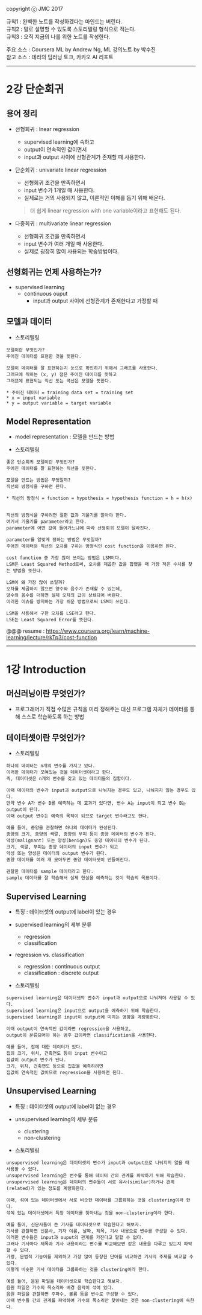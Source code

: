 copyright ⓒ JMC 2017

규칙1 : 완벽한 노트를 작성하겠다는 마인드는 버린다.  
규칙2 : 말로 설명할 수 있도록 스토리텔링 형식으로 적는다.  
규칙3 : 오직 지금의 나를 위한 노트를 작성한다.  

주요 소스 : Coursera ML by Andrew Ng, ML 강의노트 by 박수진  
참고 소스 : 테리의 딥러닝 토크, 카카오 AI 리포트

---

# 2강 단순회귀

## 용어 정리

+ 선형회귀 : lnear regression
    + supervised learning에 속하고
    + output이 연속적인 값이면서
    + input과 output 사이에 선형관계가 존재할 때 사용한다.


+ 단순회귀 : univariate linear regression
    + 선형회귀 조건을 만족하면서
    + input 변수가 1개일 때 사용한다.
    + 실제로는 거의 사용되지 않고, 이론적인 이해를 돕기 위해 배운다.

    > 더 쉽게 linear regression with one variable이라고 표현해도 된다.


+ 다중회귀 : multivariate linear regression
    + 선형회귀 조건을 만족하면서
    + input 변수가 여러 개일 때 사용한다.
    + 실제로 굉장히 많이 사용되는 학습방법이다.

## 선형회귀는 언제 사용하는가?
+ supervised learning
    + continuous ouput
        + input과 output 사이에 선형관계가 존재한다고 가정할 때

## 모델과 데이터

+ 스토리텔링

```
모델이란 무엇인가?
주어진 데이터를 표현한 것을 뜻한다.

모델이 데이터를 잘 표현하는지 눈으로 확인하기 위해서 그래프를 사용한다.
그래프에 찍히는 (x, y) 점은 주어진 데이터를 뜻하고
그래프에 표현되는 직선 또는 곡선은 모델을 뜻한다.

* 주어진 데이터 = training data set = training set
* x = input variable
* y = output variable = target variable
```

## Model Representation

+ model representation : 모델을 만드는 방법


+ 스토리텔링

```
좋은 단순회귀 모델이란 무엇인가?
주어진 데이터를 잘 표현하는 직선을 뜻한다.

모델을 만드는 방법은 무엇일까?
직선의 방정식을 구하면 된다.

* 직선의 방정식 = function = hypothesis = hypothesis function = h = h(x)


직선의 방정식을 구하려면 절편 값과 기울기를 알아야 한다.
여기서 기울기를 parameter라고 한다.
parameter에 어떤 값이 들어가느냐에 따라 선형회귀 모델이 달라진다.

parameter를 알맞게 정하는 방법은 무엇일까?
주어진 데이터와 직선의 오차를 구하는 방정식인 cost function을 이용하면 된다.

cost function 중 가장 많이 쓰이는 방법은 LSM이다.
LSM은 Least Squared Method로써, 오차를 제곱한 값을 합했을 때 가장 적은 수치를 찾는 방법을 뜻한다.

LSM이 왜 가장 많이 쓰일까?
오차를 제곱하지 않으면 양수와 음수가 존재할 수 있는데,
양수와 음수를 더하면 실제 오차의 값이 상쇄되어 버린다.
이러한 이슈를 방지하는 가장 쉬운 방법으로써 LSM이 쓰인다.

LSM을 사용해서 구한 오차를 LSE라고 한다.
LSE는 Least Squared Error를 뜻한다.

```

@@@ resume : https://www.coursera.org/learn/machine-learning/lecture/rkTp3/cost-function



---

# 1강 Introduction

## 머신러닝이란 무엇인가?

+ 프로그래머가 직접 수많은 규칙을 미리 정해주는 대신 프로그램 자체가 데이터를 통해 스스로 학습하도록 하는 방법

## 데이터셋이란 무엇인가?

+ 스토리텔링

```
하나의 데이터는 n개의 변수를 가지고 있다.
이러한 데이터가 모여있는 것을 데이터셋이라고 한다.
즉, 데이터셋은 n개의 변수를 갖고 있는 데이터들의 집합이다.

이때 데이터의 변수가 input과 output으로 나눠지는 경우도 있고, 나눠지지 않는 경우도 있다.
만약 변수 A가 변수 B를 예측하는 데 효과가 있다면, 변수 A는 input이 되고 변수 B는 output이 된다.
이때 output 변수는 예측의 목적이 되므로 target 변수라고도 한다.

예를 들어, 종양을 관찰하면 하나의 데이터가 완성된다.
종양의 크기, 종양의 색깔, 종양의 부피 등이 종양 데이터의 변수가 된다.
악성(malignant) 또는 양성(benign)도 종양 데이터의 변수가 된다.
크기, 색깔, 부피는 종양 데이터의 input 변수가 되고
악성 또는 양성은 데이터의 output 변수가 된다.
종양 데이터를 여러 개 모아두면 종양 데이터셋이 만들어진다.

관찰한 데이터를 sample 데이터라고 한다.
sample 데이터를 잘 학습해서 실제 현실을 예측하는 것이 학습의 목표이다.
```

## Supervised Learning

+ 특징 : 데이터셋의 output에 label이 있는 경우


+ supervised learning의 세부 분류
    + regression
    + classification


+ regression vs. classification
    + regression : continuous output
    + classification : discrete output


+ 스토리텔링

```
supervised learning은 데이터셋의 변수가 input과 output으로 나눠져야 사용할 수 있다.
supervised learning은 input으로 output을 예측하기 위해 학습한다.
supervised learning은 input이 output에 미치는 영향을 계량화한다.

이때 output이 연속적인 값이라면 regression을 사용하고,
output이 분류되어야 하는 범주 값이라면 classification을 사용한다.

예를 들어, 집에 대한 데이터가 있다.
집의 크기, 위치, 건축연도 등이 input 변수이고
집값이 output 변수가 된다.
크기, 위치, 건축연도 등으로 집값을 예측하려면
집값이 연속적인 값이므로 regression을 사용하면 된다.
```

## Unsupervised Learning

+ 특징 : 데이터셋의 output에 label이 없는 경우


+ unsupervised learning의 세부 분류
    + clustering
    + non-clustering


+ 스토리텔링

```
unsupervised learning은 데이터셋의 변수가 input과 output으로 나눠지지 않을 때 사용할 수 있다.
unsupervised learning은 변수를 통해 데이터 간의 관계를 파악하기 위해 학습한다.
unsupervised learning은 데이터의 변수들이 서로 유사(similar)하거나 관계(related)가 있는 정도를 계량화한다.

이때, 섞여 있는 데이터셋에서 서로 비슷한 데이터를 그룹화하는 것을 clustering이라 한다.
섞여 있는 데이터셋에서 특정 데이터를 찾아내는 것을 non-clustering이라 한다.

예를 들어, 신문사들이 쓴 기사를 데이터셋으로 학습한다고 해보자.
기사를 관찰하면 신문사, 기자 이름, 날짜, 제목, 기사 내용으로 변수를 구성할 수 있다.
이러한 변수들은 input과 ouput의 관계를 가진다고 말할 수 없다.
그러나 기사마다 제목과 기사 내용이라는 변수를 비교해보면 같은 내용을 다루고 있는지 파악할 수 있다.
가령, 문법적 기능어를 제외하고 가장 많이 등장한 단어를 비교하면 기사의 주제를 비교할 수 있다.
이렇게 비슷한 기사 데이터를 그룹화하는 것을 clustering이라 한다.

예를 들어, 음원 파일을 데이터셋으로 학습한다고 해보자.
음원 파일은 가수의 목소리와 배경 음악이 섞여 있다.
음원 파일을 관찰하면 주파수, 볼륨 등을 변수로 구성할 수 있다.
이때 변수들 간의 관계를 파악하여 가수의 목소리만 찾아내는 것은 non-clustering에 속한다.
```
